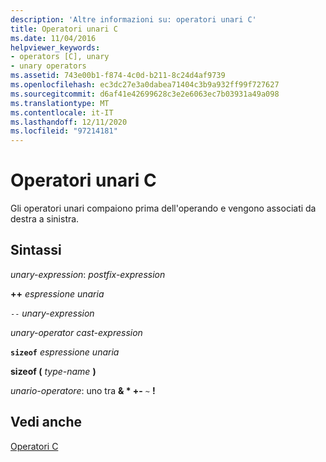 ```yaml
---
description: 'Altre informazioni su: operatori unari C'
title: Operatori unari C
ms.date: 11/04/2016
helpviewer_keywords:
- operators [C], unary
- unary operators
ms.assetid: 743e00b1-f874-4c0d-b211-8c24d4af9739
ms.openlocfilehash: ec3dc27e3a0dabea71404c3b9a932ff99f727627
ms.sourcegitcommit: d6af41e42699628c3e2e6063ec7b03931a49a098
ms.translationtype: MT
ms.contentlocale: it-IT
ms.lasthandoff: 12/11/2020
ms.locfileid: "97214181"
---
```

# <a name="c-unary-operators"></a>Operatori unari C

Gli operatori unari compaiono prima dell'operando e vengono associati da destra a sinistra.

## <a name="syntax"></a>Sintassi

*unary-expression*: *postfix-expression*

**++**  *espressione unaria*

`--`  *unary-expression*

*unary-operator cast-expression*

**`sizeof`**  *espressione unaria*

**sizeof (**  *type-name*  **)**

*unario-operatore*: uno tra **&  \* +-** `~` **!**

## <a name="see-also"></a>Vedi anche

[Operatori C](../c-language/c-operators.md)
